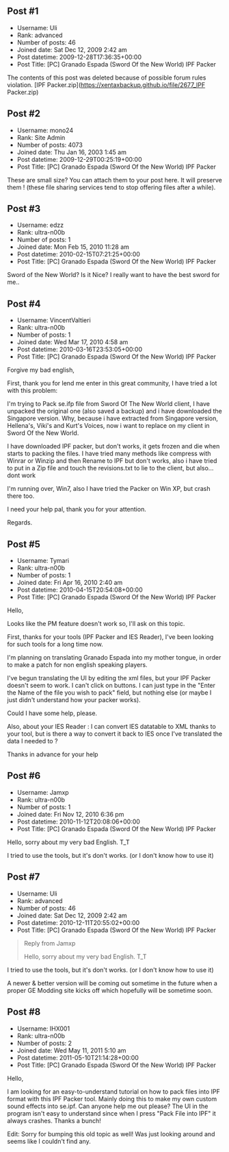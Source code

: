 ## Post #1
- Username: Uli
- Rank: advanced
- Number of posts: 46
- Joined date: Sat Dec 12, 2009 2:42 am
- Post datetime: 2009-12-28T17:36:35+00:00
- Post Title: [PC] Granado Espada (Sword Of the New World) IPF Packer

The contents of this post was deleted because of possible forum rules violation.
[IPF Packer.zip](https://xentaxbackup.github.io/file/2677_IPF Packer.zip)
## Post #2
- Username: mono24
- Rank: Site Admin
- Number of posts: 4073
- Joined date: Thu Jan 16, 2003 1:45 am
- Post datetime: 2009-12-29T00:25:19+00:00
- Post Title: [PC] Granado Espada (Sword Of the New World) IPF Packer

These are small size? You can attach them to your post here. It will preserve them !  (these file sharing services tend to stop offering files after a while).
## Post #3
- Username: edzz
- Rank: ultra-n00b
- Number of posts: 1
- Joined date: Mon Feb 15, 2010 11:28 am
- Post datetime: 2010-02-15T07:21:25+00:00
- Post Title: [PC] Granado Espada (Sword Of the New World) IPF Packer

Sword of the New World? Is it Nice? I really want to have the best sword for me..
## Post #4
- Username: VincentValtieri
- Rank: ultra-n00b
- Number of posts: 1
- Joined date: Wed Mar 17, 2010 4:58 am
- Post datetime: 2010-03-16T23:53:05+00:00
- Post Title: [PC] Granado Espada (Sword Of the New World) IPF Packer

Forgive my bad english,

First, thank you for lend me enter in this great community, I have tried a lot with this problem:

I'm trying to Pack se.ifp file from Sword Of The New World client, I have unpacked the original one (also saved a backup) and i have downloaded the Singapore version. Why, because i have extracted from Singapore version, Hellena's, Viki's and Kurt's Voices, now i want to replace on my client in Sword Of the New World.

I have downloaded IPF packer, but don't works, it gets frozen and die when starts to packing the files. I have tried many methods like compress with Winrar or Winzip and then Rename to IPF but don't works, also i have tried to put in a Zip file and touch the revisions.txt to lie to the client, but also... dont work 

I'm running over, Win7, also I have tried the Packer on Win XP, but crash there too.

I need your help pal, thank you for your attention.

Regards.
## Post #5
- Username: Tymari
- Rank: ultra-n00b
- Number of posts: 1
- Joined date: Fri Apr 16, 2010 2:40 am
- Post datetime: 2010-04-15T20:54:08+00:00
- Post Title: [PC] Granado Espada (Sword Of the New World) IPF Packer

Hello,

Looks like the PM feature doesn't work so, I'll ask on this topic.

First, thanks for your tools (IPF Packer and IES Reader), I've been looking for such tools for a long time now.

I'm planning on translating Granado Espada into my mother tongue, in order to make a patch for non english speaking players.

I've begun translating the UI by editing the xml files, but your IPF Packer doesn't seem to work. I can't click on buttons. I can just type in the "Enter the Name of the file you wish to pack" field, but nothing else (or maybe I just didn't understand how your packer works).

Could I have some help, please.

Also, about your IES Reader : I can convert IES datatable to XML thanks to your tool, but is there a way to convert it back to IES once I've translated the data I needed to ?

Thanks in advance for your help
## Post #6
- Username: Jamxp
- Rank: ultra-n00b
- Number of posts: 1
- Joined date: Fri Nov 12, 2010 6:36 pm
- Post datetime: 2010-11-12T20:08:06+00:00
- Post Title: [PC] Granado Espada (Sword Of the New World) IPF Packer

Hello, sorry about my very bad English. T_T

I tried to use the tools, but it's don't works. (or I don't know how to use it)
## Post #7
- Username: Uli
- Rank: advanced
- Number of posts: 46
- Joined date: Sat Dec 12, 2009 2:42 am
- Post datetime: 2010-12-11T20:55:02+00:00
- Post Title: [PC] Granado Espada (Sword Of the New World) IPF Packer

> Reply from Jamxp
>
> Hello, sorry about my very bad English. T_T

I tried to use the tools, but it's don't works. (or I don't know how to use it)

A newer & better version will be coming out sometime in the future when a proper GE Modding site kicks off which hopefully will be sometime soon.
## Post #8
- Username: IHX001
- Rank: ultra-n00b
- Number of posts: 2
- Joined date: Wed May 11, 2011 5:10 am
- Post datetime: 2011-05-10T21:14:28+00:00
- Post Title: [PC] Granado Espada (Sword Of the New World) IPF Packer

Hello,

I am looking for an easy-to-understand tutorial on how to pack files into IPF format with this IPF Packer tool. Mainly doing this to make my own custom sound effects into se.ipf. Can anyone help me out please? The UI in the program isn't easy to understand since when I press "Pack File into IPF" it always crashes. Thanks a bunch!

Edit: Sorry for bumping this old topic as well! Was just looking around and seems like I couldn't find any.
